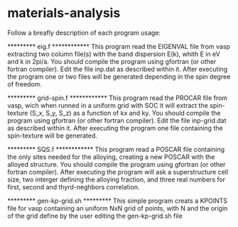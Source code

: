 # materials-analysis

Follow a breafly description of each program usage:

********* eig.f ************
This program read the EIGENVAL file from vasp extracting  two
column file(s) with the band dispersion E(k), whith E in eV and 
k in 2pi/a.
You should compile the program using gfortran (or other fortran
compiler). Edit the file inp.dat as described within it. After
executing the program one or two files will be generated depending
in the spin degree of freedom.

********* grid-spin.f ************
This program read the PROCAR file from vasp, wich when runned in 
a uniform grid with SOC it will extract the spin-texture (S_x, S_y, S_z)
as a function of kx and ky.
You should compile the program using gfortran (or other fortran
compiler). Edit the file inp-grid.dat as described within it. After
executing the program one file containing the spin-texture will be
generated.

********* SQS.f ************
This program read a POSCAR file containing the only sites needed 
for the alloying, creating a new POSCAR with the alloyed structure.
You should compile the program using gfortran (or other fortran
compiler). After executing the program will ask a superstructure cell
size, two interger defining the alloying fraction, and three real numbers
for first, second and thyrd-neghbors correlation.

********* gen-kp-grid.sh *********
This simple program creats a KPOINTS file for vasp containing an uniform
NxN grid of points, with N and the origin of the grid define by the user
editing the gen-kp-grid.sh file
